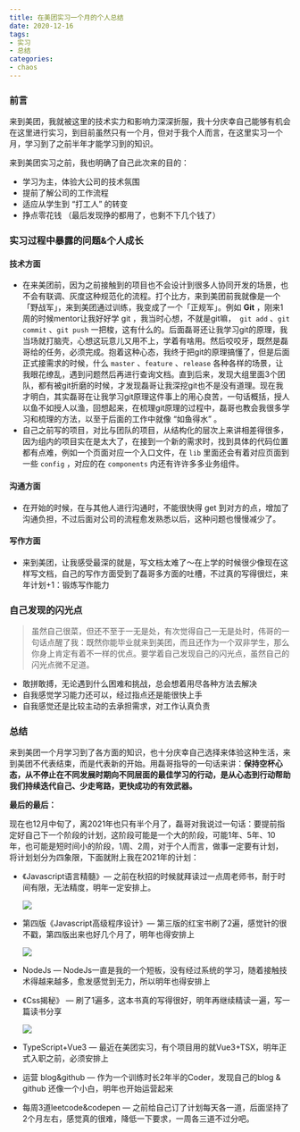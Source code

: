 ```yaml
---
title: 在美团实习一个月的个人总结
date: 2020-12-16
tags:
- 实习
- 总结
categories:
- chaos
---
```



### 前言

来到美团，我就被这里的技术实力和影响力深深折服，我十分庆幸自己能够有机会在这里进行实习，到目前虽然只有一个月，但对于我个人而言，在这里实习一个月，学习到了之前半年才能学习到的知识。

来到美团实习之前，我也明确了自己此次来的目的：

+ 学习为主，体验大公司的技术氛围
+ 提前了解公司的工作流程
+ 适应从学生到 “打工人” 的转变
+ 挣点零花钱 （最后发现挣的都用了，也剩不下几个钱了）

### 实习过程中暴露的问题&个人成长

#### 技术方面

+ 在来美团前，因为之前接触到的项目也不会设计到很多人协同开发的场景，也不会有联调、灰度这种规范化的流程。打个比方，来到美团前我就像是一个「野战军」，来到美团通过训练，我变成了一个「正规军」。例如 **Git** ，刚来1周的时候mentor让我好好学 git ，我当时心想，不就是git嘛，` git add` 、`git commit` 、`git push`  一把梭，这有什么的。后面磊哥还让我学习git的原理，我当场就打脑壳，心想这玩意儿又用不上，学着有啥用。然后咬咬牙，既然是磊哥给的任务，必须完成。抱着这种心态，我终于把git的原理搞懂了，但是后面正式接需求的时候，什么 `master` 、`feature` 、`release` 各种各样的场景，让我眼花缭乱，遇到问题然后再进行查询文档。直到后来，发现大组里面3个团队，都有被git折磨的时候，才发现磊哥让我深挖git也不是没有道理。现在我才明白，其实磊哥在让我学习git原理这件事上的用心良苦，一句话概括，授人以鱼不如授人以渔，回想起来，在梳理git原理的过程中，磊哥也教会我很多学习和梳理的方法，以至于后面的工作中就像 “如鱼得水” 。
+ 自己之前写的项目，对比与团队的项目，从结构化的层次上来讲相差得很多，因为组内的项目实在是太大了，在接到一个新的需求时，找到具体的代码位置都有点难，例如一个页面对应一个入口文件，在 `lib` 里面还会有着对应页面到一些 `config` ，对应的在 `components` 内还有许许多多业务组件。

#### 沟通方面

+ 在开始的时候，在与其他人进行沟通时，不能很快得 get 到对方的点，增加了沟通负担，不过后面对公司的流程愈发熟悉以后，这种问题也慢慢减少了。

#### 写作方面

+ 来到美团，让我感受最深的就是，写文档太难了～在上学的时候很少像现在这样写文档，自己的写作方面受到了磊哥多方面的吐槽，不过真的写得很烂，来年计划+1：锻炼写作能力

### 自己发现的闪光点

> 虽然自己很菜，但还不至于一无是处，有次觉得自己一无是处时，伟哥的一句话点醒了我：既然你能毕业就来到美团，而且还作为一个双非学生，那么你身上肯定有着不一样的优点。要学着自己发现自己的闪光点，虽然自己的闪光点微不足道。

+ 敢拼敢搏，无论遇到什么困难和挑战，总会想着用尽各种方法去解决
+ 自我感觉学习能力还可以，经过指点还是能很快上手
+ 自我感觉还是比较主动的去承担需求，对工作认真负责

### 总结

来到美团一个月学习到了各方面的知识，也十分庆幸自己选择来体验这种生活，来到美团不代表结束，而是代表新的开始。用磊哥指导的一句话来讲：**保持空杯心态，从不停止在不同发展时期向不同层面的最佳学习的行动，是从心态到行动帮助我们持续迭代自己、少走弯路，更快成功的有效武器。**

**最后的最后：**

现在也12月中旬了，离2021年也只有半个月了，磊哥对我说过一句话：要提前指定好自己下一个阶段的计划，这阶段可能是一个大的阶段，可能1年、5年、10年，也可能是短时间小的阶段，1周、2周，对于个人而言，做事一定要有计划，将计划划分为四象限，下面就附上我在2021年的计划：

+ 《Javascript语言精髓》— 之前在秋招的时候就拜读过一点周老师书，耐于时间有限，无法精度，明年一定安排上。

  ![](./2020_summary/WechatIMG3.jpeg)

+ 第四版《Javascript高级程序设计》— 第三版的红宝书刷了2遍，感觉针的很不戳，第四版出来也好几个月了，明年也得安排上

  ![](./2020_summary/WechatIMG2.jpeg)

+ NodeJs — NodeJs一直是我的一个短板，没有经过系统的学习，随着接触技术得越来越多，愈发感觉到无力，所以明年也得安排上

+ 《Css揭秘》 — 刷了1遍多，这本书真的写得很好，明年再继续精读一遍，写一篇读书分享

  ![](./2020_summary/WechatIMG4.jpeg)

+ TypeScript+Vue3 — 最近在美团实习，有个项目用的就Vue3+TSX，明年正式入职之前，必须安排上

+ 运营 blog&github — 作为一个训练时长2年半的Coder，发现自己的blog & github 还像一个小白，明年也开始运营起来

+ 每周3道leetcode&codepen — 之前给自己订了计划每天各一道，后面坚持了2个月左右，感觉真的很难，降低一下要求，一周各三道不过分吧。